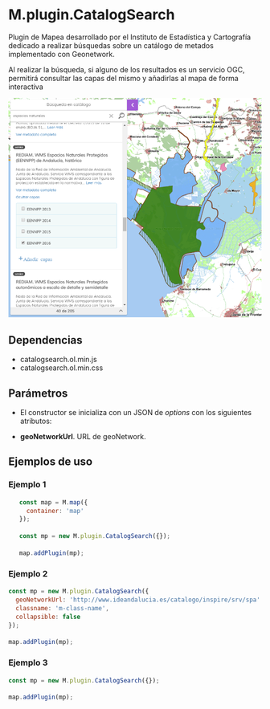 # M.plugin.CatalogSearch

Plugin de Mapea desarrollado por el Instituto de Estadística y Cartografía dedicado a realizar búsquedas sobre un catálogo de metados implementado con Geonetwork.

Al realizar la búsqueda, si alguno de los resultados es un servicio OGC, permitirá consultar las capas del mismo y añadirlas al mapa de forma interactiva

![Imagen1](./img/catalogsearch_1.png)

## Dependencias

- catalogsearch.ol.min.js
- catalogsearch.ol.min.css

## Parámetros

- El constructor se inicializa con un JSON de _options_ con los siguientes atributos:

- **geoNetworkUrl**. URL de geoNetwork.

## Ejemplos de uso

### Ejemplo 1
```javascript
   const map = M.map({
     container: 'map'
   });

   const mp = new M.plugin.CatalogSearch({});

   map.addPlugin(mp);
```
### Ejemplo 2
```javascript
const mp = new M.plugin.CatalogSearch({
  geoNetworkUrl: 'http://www.ideandalucia.es/catalogo/inspire/srv/spa'
  classname: 'm-class-name',
  collapsible: false
});

map.addPlugin(mp);
```
### Ejemplo 3
```javascript
const mp = new M.plugin.CatalogSearch({});

map.addPlugin(mp);
```
